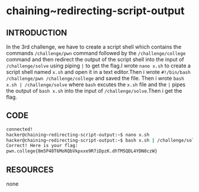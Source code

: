 # chaining~redirecting-script-output
## INTRODUCTION
In the 3rd challenge, we have to create a script shell which contains the commands `/challenge/pwn` command followed by the `/challenge/college` command and then redirect the output of the script shell into the input of `/challenge/solve` using piping `|` to get the flag.I wrote `nano x.sh` to create a script shell named `x.sh` and open it in a text editor.Then i wrote `#!/bin/bash /challenge/pwn /challenge/college` and saved the file. Then i wrote `bash x.sh | /challenge/solve`
where `bash` excutes the `x.sh` file and the `|` pipes the output of `bash x.sh` into the input of `/challenge/solve`.Then i get the flag.
## CODE
```bash
connected!                                                                        
hacker@chaining~redirecting-script-output:~$ nano x.sh
hacker@chaining~redirecting-script-output:~$ bash x.sh | /challenge/solve
Correct! Here is your flag:
pwn.college{8m5P48T6MoRQbVkpxxe9R7iDpzK.dhTM5QDL4YDN0czW}
```
## RESOURCES
none
